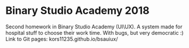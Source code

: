 # Binary Studio Academy 2018
Second homework in Binary Studio Academy (UI\UX). A system made for hospital stuff to choose their work time. With bugs, but very democratic :)
Link to Git pages:  kors11235.github.io/bsauiux/ 
